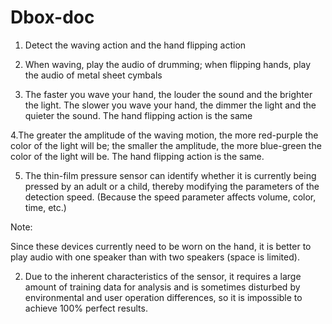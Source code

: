 # Dbox-doc
1. Detect the waving action and the hand flipping action

2. When waving, play the audio of drumming; when flipping hands, play the audio of metal sheet cymbals

3. The faster you wave your hand, the louder the sound and the brighter the light. The slower you wave your hand, the dimmer the light and the quieter the sound. The hand flipping action is the same

4.The greater the amplitude of the waving motion, the more red-purple the color of the light will be; the smaller the amplitude, the more blue-green the color of the light will be. The hand flipping action is the same.

5. The thin-film pressure sensor can identify whether it is currently being pressed by an adult or a child, thereby modifying the parameters of the detection speed. (Because the speed parameter affects volume, color, time, etc.)



Note:

Since these devices currently need to be worn on the hand, it is better to play audio with one speaker than with two speakers (space is limited).

2. Due to the inherent characteristics of the sensor, it requires a large amount of training data for analysis and is sometimes disturbed by environmental and user operation differences, so it is impossible to achieve 100% perfect results.
